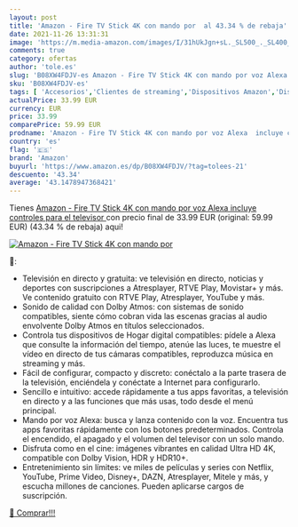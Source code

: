 ```yaml
---
layout: post
title: 'Amazon - Fire TV Stick 4K con mando por  al 43.34 % de rebaja'
date: 2021-11-26 13:31:31
image: 'https://m.media-amazon.com/images/I/31hUkJgn+sL._SL500_._SL400_.jpg'
comments: true
category: ofertas
author: 'tole.es'
slug: 'B08XW4FDJV-es Amazon - Fire TV Stick 4K con mando por voz Alexa incluye...'
sku: 'B08XW4FDJV-es'
tags: [ 'Accesorios','Clientes de streaming','Dispositivos Amazon','Dispositivos Amazon y Accesorios','Dispositivos para el streaming','Dispositivos para streaming','Electrónica','Equipos de audio y Hi-Fi','Fire TV','Informática','Servidores multimedia','alexa','amazon', ]
actualPrice: 33.99 EUR
currency: EUR
price: 33.99
comparePrice: 59.99 EUR
prodname: 'Amazon - Fire TV Stick 4K con mando por voz Alexa  incluye controles para el televisor '
country: 'es'
flag: '🇪🇸'
brand: 'Amazon'
buyurl: 'https://www.amazon.es/dp/B08XW4FDJV/?tag=tolees-21'
descuento: '43.34'
average: '43.1478947368421'
---
```


Tienes [Amazon - Fire TV Stick 4K con mando por voz Alexa  incluye controles para el televisor ](https://www.amazon.es/dp/B08XW4FDJV/?tag=tolees-21) con precio final de  33.99 EUR (original: 59.99 EUR) (43.34 %  de rebaja) aqui!

[![Amazon - Fire TV Stick 4K con mando por ](https://m.media-amazon.com/images/I/31hUkJgn+sL._SL500_._SL400_.jpg)](https://www.amazon.es/dp/B08XW4FDJV/?tag=tolees-21)

🔎:

- Televisión en directo y gratuita: ve televisión en directo, noticias y deportes con suscripciones a Atresplayer, RTVE Play, Movistar+ y más. Ve contenido gratuito con RTVE Play, Atresplayer, YouTube y más.
- Sonido de calidad con Dolby Atmos: con sistemas de sonido compatibles, siente cómo cobran vida las escenas gracias al audio envolvente Dolby Atmos en títulos seleccionados.
- Controla tus dispositivos de Hogar digital compatibles: pídele a Alexa que consulte la información del tiempo, atenúe las luces, te muestre el vídeo en directo de tus cámaras compatibles, reproduzca música en streaming y más.
- Fácil de configurar, compacto y discreto: conéctalo a la parte trasera de la televisión, enciéndela y conéctate a Internet para configurarlo.
- Sencillo e intuitivo: accede rápidamente a tus apps favoritas, a televisión en directo y a las funciones que más usas, todo desde el menú principal.
- Mando por voz Alexa: busca y lanza contenido con la voz. Encuentra tus apps favoritas rápidamente con los botones predeterminados. Controla el encendido, el apagado y el volumen del televisor con un solo mando.
- Disfruta como en el cine: imágenes vibrantes en calidad Ultra HD 4K, compatible con Dolby Vision, HDR y HDR10+.
- Entretenimiento sin límites: ve miles de películas y series con Netflix, YouTube, Prime Video, Disney+, DAZN, Atresplayer, Mitele y más, y escucha millones de canciones. Pueden aplicarse cargos de suscripción.

[🛒 Comprar!!!](https://www.amazon.es/dp/B08XW4FDJV/?tag=tolees-21)
